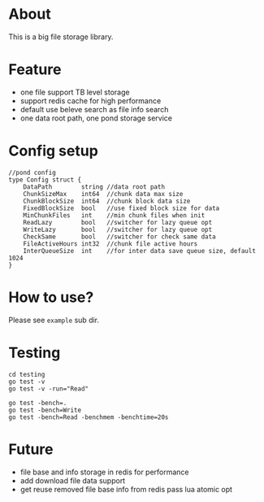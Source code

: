 # About
This is a big file storage library.

# Feature
- one file support TB level storage
- support redis cache for high performance
- default use beleve search as file info search
- one data root path, one pond storage service

# Config setup
```
//pond config
type Config struct {
    DataPath        string //data root path
	ChunkSizeMax    int64  //chunk data max size
	ChunkBlockSize  int64  //chunk block data size
	FixedBlockSize  bool   //use fixed block size for data
	MinChunkFiles	int    //min chunk files when init
	ReadLazy        bool   //switcher for lazy queue opt
	WriteLazy       bool   //switcher for lazy queue opt
	CheckSame       bool   //switcher for check same data
	FileActiveHours int32  //chunk file active hours
	InterQueueSize  int	   //for inter data save queue size, default 1024
}
```

# How to use?
Please see `example` sub dir.

# Testing
```
cd testing
go test -v
go test -v -run="Read"

go test -bench=.
go test -bench=Write
go test -bench=Read -benchmem -benchtime=20s

```

# Future
- file base and info storage in redis for performance
- add download file data support
- get reuse removed file base info from redis pass lua atomic opt